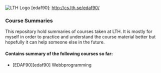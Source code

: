 ![LTH Logo][lth-logo]
[edaf90]: http://cs.lth.se/edaf90/

[lth-logo]: https://www.lth.se/fileadmin/_processed_/f/c/csm_LTH_Logotyp_sv_537cdc07a0.png "LTH Logo"
### Course Summaries
This repository hold summaries of courses taken at LTH. It is mostly for myself in order to practice and understand the course material better but hopefully it can help someone else in the future. 

#### Contains summary of the following courses so far:
* [EDAF90][edaf90] Webbprogramming

